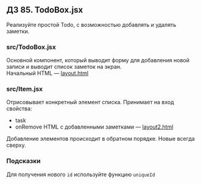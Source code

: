 ## ДЗ 85. TodoBox.jsx
Реализуйте простой Todo, с возможностью добавлять и удалять заметки.

### src/TodoBox.jsx
Основной компонент, который выводит форму для добавления новой записи и выводит список заметок на экран.  
Начальный HTML — [layout.html](https://github.com/junjun-it-courses/react-hw/blob/master/task-11/layout.html)

### src/Item.jsx
Отрисовывает конкретный элемент списка. Принимает на вход свойства:

- task
- onRemove
HTML с добавленными заметками — [layout2.html](https://github.com/junjun-it-courses/react-hw/blob/master/task-11/layout2.html)

Добавление элементов происходит в обратном порядке. Новые всегда сверху.

### Подсказки
Для получения нового ``id`` используйте функцию ``uniqueId``